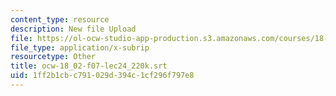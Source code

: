 ```yaml
---
content_type: resource
description: New file Upload
file: https://ol-ocw-studio-app-production.s3.amazonaws.com/courses/18-02sc-multivariable-calculus-fall-2010/1ff2b1cbc791029d394c1cf296f797e8_ocw-18_02-f07-lec24_220k.srt
file_type: application/x-subrip
resourcetype: Other
title: ocw-18_02-f07-lec24_220k.srt
uid: 1ff2b1cb-c791-029d-394c-1cf296f797e8
---
```

